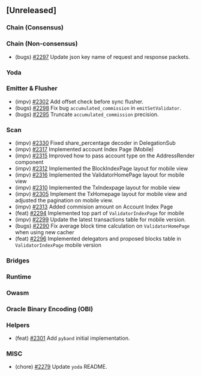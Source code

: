<!--
(feat): New feature
(impv): Improvement / Enhancement
(docs): Documentation
(bugs): Bug fixes
(chore): Chore/cleanup work
-->

## [Unreleased]

### Chain (Consensus)

### Chain (Non-consensus)

- (bugs) [\#2297](https://github.com/bandprotocol/bandchain/pull/2297) Update json key name of request and response packets.

### Yoda

### Emitter & Flusher

- (impv) [\#2302](https://github.com/bandprotocol/bandchain/pull/2302) Add offset check before sync flusher.
- (bugs) [\#2298](https://github.com/bandprotocol/bandchain/pull/2298) Fix bug `accumulated_commission` in `emitSetValidator`.
- (bugs) [\#2295](https://github.com/bandprotocol/bandchain/pull/2295) Truncate `accumulated_commission` precision.

### Scan

- (impv) [\#2330](https://github.com/bandprotocol/bandchain/pull/2330) Fixed share_percentage decoder in DelegationSub
- (impv) [\#2317](https://github.com/bandprotocol/bandchain/pull/2317) Implemented account Index Page (Mobile)
- (impv) [\#2315](https://github.com/bandprotocol/bandchain/pull/2315) Improved how to pass account type on the AddressRender component
- (impv) [\#2312](https://github.com/bandprotocol/bandchain/pull/2312) Implemented the BlockIndexPage layout for mobile view
- (impv) [\#2316](https://github.com/bandprotocol/bandchain/pull/2316) Implemented the ValidatorHomePage layout for mobile view
- (impv) [\#2310](https://github.com/bandprotocol/bandchain/pull/2310) Implemented the TxIndexpage layout for mobile view
- (impv) [\#2305](https://github.com/bandprotocol/bandchain/pull/2305) Implement the TxHomepage layout for mobile view and adjusted the pagination on mobile view.
- (impv) [\#2313](https://github.com/bandprotocol/bandchain/pull/2313) Added commision amount on Account Index Page
- (feat) [\#2294](https://github.com/bandprotocol/bandchain/pull/2294) Implemented top part of `ValidatorIndexPage` for mobile
- (impv) [\#2299](https://github.com/bandprotocol/bandchain/pull/2299) Update the latest transactions table for mobile version.
- (bugs) [\#2290](https://github.com/bandprotocol/bandchain/pull/2290) Fix average block time calculation on `ValidatorHomePage` when using new cacher
- (feat) [\#2296](https://github.com/bandprotocol/bandchain/pull/2296) Implemented delegators and proposed blocks table in `ValidatorIndexPage` mobile version

### Bridges

### Runtime

### Owasm

### Oracle Binary Encoding (OBI)

### Helpers

- (feat) [\#2301](https://github.com/bandprotocol/bandchain/pull/2301) Add `pyband` initial implementation.

### MISC

- (chore) [\#2279](https://github.com/bandprotocol/bandchain/pull/2279) Update `yoda` README.
